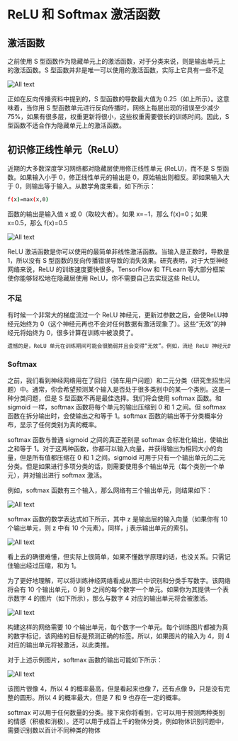 # ReLU 和 Softmax 激活函数

## 激活函数

之前使用 S 型函数作为隐藏单元上的激活函数，对于分类来说，则是输出单元上的激活函数。S 型函数并非是唯一可以使用的激活函数，实际上它具有一些不足

![All text](http://ww1.sinaimg.cn/large/dc05ba18gy1fnhqhrekejj21300i0go6.jpg)

正如在反向传播资料中提到的，S 型函数的导数最大值为 0.25（如上所示）。这意味着，当你用 S 型函数单元进行反向传播时，网络上每层出现的错误至少减少 75%，如果有很多层，权重更新将很小，这些权重需要很长的训练时间。因此，S 型函数不适合作为隐藏单元上的激活函数。

## 初识修正线性单元（ReLU）

近期的大多数深度学习网络都对隐藏层使用修正线性单元 (ReLU)，而不是 S 型函数。如果输入小于 0，修正线性单元的输出是 0，原始输出则相反。即如果输入大于 0，则输出等于输入。从数学角度来看，如下所示：

```bash
f(x)=max(x,0)
```

函数的输出是输入值 x 或 0（取较大者）。如果 x=−1，那么 f(x)=0；如果 x=0.5，那么 f(x)=0.5

![All text](http://ww1.sinaimg.cn/large/dc05ba18gy1fnhqm12enzj21460v0taf.jpg)

ReLU 激活函数是你可以使用的最简单非线性激活函数。当输入是正数时，导数是 1，所以没有 S 型函数的反向传播错误导致的消失效果。研究表明，对于大型神经网络来说，ReLU 的训练速度要快很多。TensorFlow 和 TFLearn 等大部分框架使你能够轻松地在隐藏层使用 ReLU，你不需要自己去实现这些 ReLU。

### 不足

有时候一个非常大的梯度流过一个 ReLU 神经元，更新过参数之后，会使ReLU神经元始终为 0（这个神经元再也不会对任何数据有激活现象了）。这些“无效”的神经元将始终为 0，很多计算在训练中被浪费了。

```bash
遗憾的是，ReLU 单元在训练期间可能会很脆弱并且会变得“无效”。例如，流经 ReLU 神经元的大型梯度可能会导致权重按以下方式更新：神经元将再也不会在任何数据点上激活。如果发生这种情况，那么流经该单元的梯度将自此始终为零。也就是说，ReLU 单元会在训练期间变得无效并且不可逆转，因为它们可能会不再位于数据流形上。例如，学习速度（learning rate）设置的太高，你的网络可能有高达 40% 的神经元处于“无效”状态（即神经元在整个训练数据集上从未激活）。如果能正确地设置学习速度，那么该问题就不太容易出现。
```

### Softmax

之前，我们看到神经网络用在了回归（骑车用户问题）和二元分类（研究生招生问题）中。通常，你会希望预测某个输入是否处于很多类别中的某一个类别。这是一种分类问题，但是 S 型函数不再是最佳选择。我们将会使用 softmax 函数。和 sigmoid 一样，softmax 函数将每个单元的输出压缩到 0 和 1 之间。但 softmax 函数在拆分输出时，会使输出之和等于 1。softmax 函数的输出等于分类概率分布，显示了任何类别为真的概率。

softmax 函数与普通 sigmoid 之间的真正差别是 softmax 会标准化输出，使输出之和等于 1。对于这两种函数，你都可以输入向量，并获得输出为相同大小的向量，但是所有值都压缩在 0 和 1 之间。sigmoid 可用于只有一个输出单元的二元分类。但是如果进行多项分类的话，则需要使用多个输出单元（每个类别一个单元），并对输出进行 softmax 激活。

例如，softmax 函数有三个输入，那么网络有三个输出单元，则结果如下：

![All text](http://ww1.sinaimg.cn/large/dc05ba18gy1fnhqpdc8mzj20ue08iwfe.jpg)

softmax 函数的数学表达式如下所示，其中 z 是输出层的输入向量（如果你有 10 个输出单元，则 z 中有 10 个元素）。同样，j 表示输出单元的索引。

![All text](http://ww1.sinaimg.cn/large/dc05ba18gy1fnhqpwc7h7j20q60523yt.jpg)

看上去的确很难懂，但实际上很简单，如果不懂数学原理的话，也没关系。只需记住输出经过压缩，和为 1。

为了更好地理解，可以将训练神经网络看成从图片中识别和分类手写数字。该网络将会有 10 个输出单元，0 到 9 之间的每个数字一个单元。如果你为其提供一个表示数字 4 的图片（如下所示），那么与数字 4 对应的输出单元将会被激活。

![All text](http://ww1.sinaimg.cn/large/dc05ba18gy1fnhqqiksaej20j60im3yx.jpg)

构建这样的网络需要 10 个输出单元，每个数字一个单元。每个训练图片都被为真的数字标记，该网络的目标是预测正确的标签。所以，如果图片的输入为 4，则 4 对应的输出单元将被激活，以此类推。

对于上述示例图片，softmax 函数的输出可能如下所示：

![All text](http://ww1.sinaimg.cn/large/dc05ba18gy1fnhqr3mei0j20vg0i075g.jpg)

该图片很像 4，所以 4 的概率最高，但是看起来也像 7，还有点像 9，只是没有完整的圆形。所以 4 的概率最大，但是 7 和 9 也存在一定的概率。

softmax 可以用于任何数量的分类。接下来你将看到，它可以用于预测两种类别的情感（积极和消极）。还可以用于成百上千的物体分类，例如物体识别问题中，需要识别数以百计不同种类的物体
